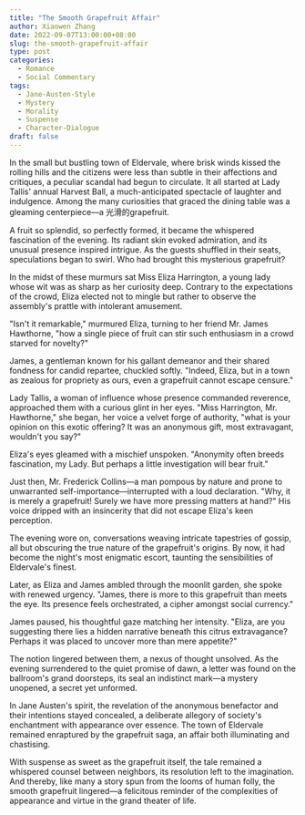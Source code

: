 ```yaml
---
title: "The Smooth Grapefruit Affair"
author: Xiaowen Zhang
date: 2022-09-07T13:00:00+08:00
slug: the-smooth-grapefruit-affair
type: post
categories:
  - Romance
  - Social Commentary
tags:
  - Jane-Austen-Style
  - Mystery
  - Morality
  - Suspense
  - Character-Dialogue
draft: false
---
```


In the small but bustling town of Eldervale, where brisk winds kissed the rolling hills and the citizens were less than subtle in their affections and critiques, a peculiar scandal had begun to circulate. It all started at Lady Tallis' annual Harvest Ball, a much-anticipated spectacle of laughter and indulgence. Among the many curiosities that graced the dining table was a gleaming centerpiece—a 光滑的grapefruit.

A fruit so splendid, so perfectly formed, it became the whispered fascination of the evening. Its radiant skin evoked admiration, and its unusual presence inspired intrigue. As the guests shuffled in their seats, speculations began to swirl. Who had brought this mysterious grapefruit?

In the midst of these murmurs sat Miss Eliza Harrington, a young lady whose wit was as sharp as her curiosity deep. Contrary to the expectations of the crowd, Eliza elected not to mingle but rather to observe the assembly's prattle with intolerant amusement.

"Isn't it remarkable," murmured Eliza, turning to her friend Mr. James Hawthorne, "how a single piece of fruit can stir such enthusiasm in a crowd starved for novelty?"

James, a gentleman known for his gallant demeanor and their shared fondness for candid repartee, chuckled softly. "Indeed, Eliza, but in a town as zealous for propriety as ours, even a grapefruit cannot escape censure."

Lady Tallis, a woman of influence whose presence commanded reverence, approached them with a curious glint in her eyes. "Miss Harrington, Mr. Hawthorne," she began, her voice a velvet forge of authority, "what is your opinion on this exotic offering? It was an anonymous gift, most extravagant, wouldn't you say?"

Eliza's eyes gleamed with a mischief unspoken. "Anonymity often breeds fascination, my Lady. But perhaps a little investigation will bear fruit."

Just then, Mr. Frederick Collins—a man pompous by nature and prone to unwarranted self-importance—interrupted with a loud declaration. "Why, it is merely a grapefruit! Surely we have more pressing matters at hand?" His voice dripped with an insincerity that did not escape Eliza's keen perception.

The evening wore on, conversations weaving intricate tapestries of gossip, all but obscuring the true nature of the grapefruit's origins. By now, it had become the night's most enigmatic escort, taunting the sensibilities of Eldervale's finest.

Later, as Eliza and James ambled through the moonlit garden, she spoke with renewed urgency. "James, there is more to this grapefruit than meets the eye. Its presence feels orchestrated, a cipher amongst social currency."

James paused, his thoughtful gaze matching her intensity. "Eliza, are you suggesting there lies a hidden narrative beneath this citrus extravagance? Perhaps it was placed to uncover more than mere appetite?"

The notion lingered between them, a nexus of thought unsolved. As the evening surrendered to the quiet promise of dawn, a letter was found on the ballroom's grand doorsteps, its seal an indistinct mark—a mystery unopened, a secret yet unformed.

In Jane Austen's spirit, the revelation of the anonymous benefactor and their intentions stayed concealed, a deliberate allegory of society's enchantment with appearance over essence. The town of Eldervale remained enraptured by the grapefruit saga, an affair both illuminating and chastising.

With suspense as sweet as the grapefruit itself, the tale remained a whispered counsel between neighbors, its resolution left to the imagination. And thereby, like many a story spun from the looms of human folly, the smooth grapefruit lingered—a felicitous reminder of the complexities of appearance and virtue in the grand theater of life.